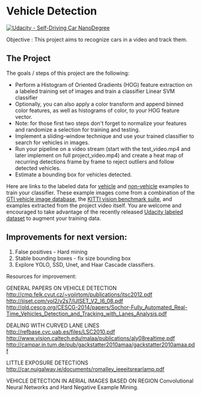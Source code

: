 # Vehicle Detection
[![Udacity - Self-Driving Car NanoDegree](https://s3.amazonaws.com/udacity-sdc/github/shield-carnd.svg)](http://www.udacity.com/drive)

Objective : This project aims to recognize cars in a video and track them.

The Project
---

The goals / steps of this project are the following:

* Perform a Histogram of Oriented Gradients (HOG) feature extraction on a labeled training set of images and train a classifier Linear SVM classifier
* Optionally, you can also apply a color transform and append binned color features, as well as histograms of color, to your HOG feature vector. 
* Note: for those first two steps don't forget to normalize your features and randomize a selection for training and testing.
* Implement a sliding-window technique and use your trained classifier to search for vehicles in images.
* Run your pipeline on a video stream (start with the test_video.mp4 and later implement on full project_video.mp4) and create a heat map of recurring detections frame by frame to reject outliers and follow detected vehicles.
* Estimate a bounding box for vehicles detected.

Here are links to the labeled data for [vehicle](https://s3.amazonaws.com/udacity-sdc/Vehicle_Tracking/vehicles.zip) and [non-vehicle](https://s3.amazonaws.com/udacity-sdc/Vehicle_Tracking/non-vehicles.zip) examples to train your classifier.  These example images come from a combination of the [GTI vehicle image database](http://www.gti.ssr.upm.es/data/Vehicle_database.html), the [KITTI vision benchmark suite](http://www.cvlibs.net/datasets/kitti/), and examples extracted from the project video itself.   You are welcome and encouraged to take advantage of the recently released [Udacity labeled dataset](https://github.com/udacity/self-driving-car/tree/master/annotations) to augment your training data.  

Improvements for next version:
---
1) False positives - Hard mining
2) Stable bounding boxes - fix size bounding box
3) Explore YOLO, SSD, Unet, and Haar Cascade classifiers.


Resources for improvement:

GENERAL PAPERS ON VEHICLE DETECTION
http://cmp.felk.cvut.cz/~vojirtom/publications/itsc2012.pdf
http://ijiset.com/vol2/v2s7/IJISET_V2_I6_08.pdf
http://old.cescg.org/CESCG-2014/papers/Sochor-Fully_Automated_Real-Time_Vehicles_Detection_and_Tracking_with_Lanes_Analysis.pdf

DEALING WITH CURVED LANE LINES
http://refbase.cvc.uab.es/files/LSC2010.pdf
http://www.vision.caltech.edu/malaa/publications/aly08realtime.pdf
http://campar.in.tum.de/pub/gackstatter2010amaa/gackstatter2010amaa.pdf

LITTLE EXPOSURE DETECTIONS
http://car.nuigalway.ie/documents/romalley_ieeeitsrearlamp.pdf

VEHICLE DETECTION IN AERIAL IMAGES BASED ON REGION
Convolutional Neural Networks and Hard Negative Example Mining.






